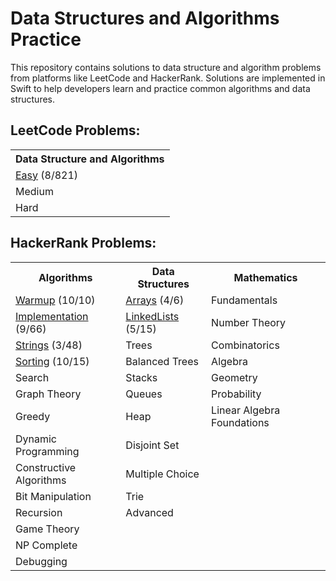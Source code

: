 # Data Structures and Algorithms Practice

This repository contains solutions to data structure and algorithm problems from platforms like LeetCode and HackerRank. Solutions are implemented in Swift to help developers learn and practice common algorithms and data structures.

## LeetCode Problems:
<table>
  <tr>
    <th>Data Structure and Algorithms</th>
  </tr>
  <tr>
    <td><a href="DSA/LeetCode/Easy">Easy</a> <span>(8/821)</span></td>
  </tr>
  <tr>
    <td><a>Medium</a></td>
  </tr>
  <tr>
    <td><a>Hard</a></td>
  </tr>
</table>




## HackerRank Problems:
<table>
  <tr>
    <th>Algorithms</th>
    <th>Data Structures</th>
    <th>Mathematics</th>
  </tr>
  <tr>
    <td><a href="DSA/HackerRank/Algorithms/Warmup">Warmup</a> <span>(10/10)</span></td>
    <td><a href="DSA/HackerRank/DataStructures/Arrays">Arrays</a> <span>(4/6)</span></td>
    <td>Fundamentals</td>
  </tr>
  <tr>
    <td><a href="DSA/HackerRank/Algorithms/Implementation">Implementation</a> <span>(9/66)</span></td>
    <td><a href="DSA/HackerRank/DataStructures/LinkedLists">LinkedLists</a> <span>(5/15)</span></td>
    <td>Number Theory</td>
  </tr>
  <tr>
    <td><a href="DSA/HackerRank/Algorithms/Strings">Strings</a> <span>(3/48)</span></td>
    <td>Trees</td>
    <td>Combinatorics</td>
  </tr>
  <tr>
    <td><a href="DSA/HackerRank/Algorithms/Sorting">Sorting</a> <span>(10/15)</span></td>
    <td>Balanced Trees</td>
    <td>Algebra</td>
  </tr>
  <tr>
    <td>Search</td>
    <td>Stacks</td>
    <td>Geometry</td>
  </tr>
  <tr>
    <td>Graph Theory</td>
    <td>Queues</td>
    <td>Probability</td>
  </tr>
  <tr>
    <td>Greedy</td>
    <td>Heap</td>
    <td>Linear Algebra Foundations</td>
  </tr>
  <tr>
    <td>Dynamic Programming</td>
    <td>Disjoint Set</td>
    <td></td>
  </tr>
  <tr>
    <td>Constructive Algorithms</td>
    <td>Multiple Choice</td>
    <td></td>
  </tr>
  <tr>
    <td>Bit Manipulation</td>
    <td>Trie</td>
    <td></td>
  </tr>
  <tr>
    <td>Recursion</td>
    <td>Advanced</td>
    <td></td>
  </tr>
  <tr>
    <td>Game Theory</td>
    <td></td>
    <td></td>
  </tr>
  <tr>
    <td>NP Complete</td>
    <td></td>
    <td></td>
  </tr>
  <tr>
    <td>Debugging</td>
    <td></td>
    <td></td>
  </tr>
</table>


